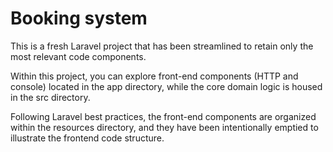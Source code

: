 # Booking system

This is a fresh Laravel project that has been streamlined to retain only the most relevant code components.

Within this project, you can explore front-end components (HTTP and console) located in the app directory, while the core domain logic is housed in the src directory.

Following Laravel best practices, the front-end components are organized within the resources directory, and they have been intentionally emptied to illustrate the frontend code structure.
